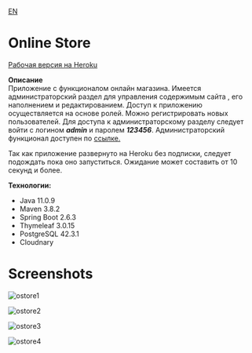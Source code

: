 [EN](https://github.com/kostyaFrom/onlineStore/blob/master/README.en.md)
# Online Store    
[Рабочая версия на Heroku](https://online-store-spring-boot.herokuapp.com/)    

**Описание**    
Приложение с функционалом онлайн магазина. Имеется администраторский раздел для управления содержимым сайта
, его наполнением и редактированием. Доступ к приложению осуществляется на основе ролей. Можно регистрировать новых пользователей. 
Для доступа к администраторскому разделу следует войти с логином ***admin*** и паролем ***123456***.
Администраторский функционал доступен по [ссылке.](https://online-store-spring-boot.herokuapp.com/admin/pages)   
 
Так как приложение развернуто на Heroku без подписки, следует подождать пока оно запуститься.
Ожидание может составить от 10 секунд и более.
   
**Технологии:**    
+ Java 11.0.9
+ Maven 3.8.2
+ Spring Boot 2.6.3
+ Thymeleaf 3.0.15
+ PostgreSQL 42.3.1
+ Cloudnary

# Screenshots

![ostore1](https://user-images.githubusercontent.com/42876203/116783154-2eb37680-aa9e-11eb-9078-ee569420f234.png)

![ostore2](https://user-images.githubusercontent.com/42876203/116783157-307d3a00-aa9e-11eb-92ea-5bc9c7a43771.png)

![ostore3](https://user-images.githubusercontent.com/42876203/116783160-32df9400-aa9e-11eb-8467-802e73af36fb.png)

![ostore4](https://user-images.githubusercontent.com/42876203/116783163-3410c100-aa9e-11eb-97e0-15a927c9f2c5.png)

